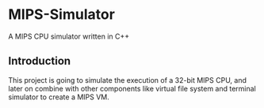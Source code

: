 # MIPS-Simulator
A MIPS CPU simulator written in C++ 

## Introduction
This project is going to simulate the execution of a 32-bit MIPS CPU, and later on combine with other components like virtual file system and terminal simulator to create a MIPS VM.
